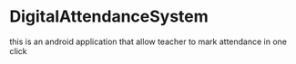 # DigitalAttendanceSystem
this is an android application that allow teacher to mark attendance in one click
